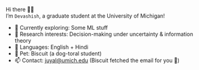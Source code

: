 Hi there 👋🏼  
I’m `Devashish`, a graduate student at the University of Michigan!

- 🌱 Currently exploring: Some ML stuff
- 🧠 Research interests: Decision-making under uncertainty & information theory  
- 💬 Languages: English + Hindi
- 🐶 Pet: Biscuit (a dog-toral student)
- 📫 Contact: [juyal@umich.edu](mailto:juyal@umich.edu) (Biscuit fetched the email for you 🐾)  


<!---
juyal-devashish/juyal-devashish is a ✨ special ✨ repository because its `README.md` (this file) appears on your GitHub profile.
You can click the Preview link to take a look at your changes.
--->
